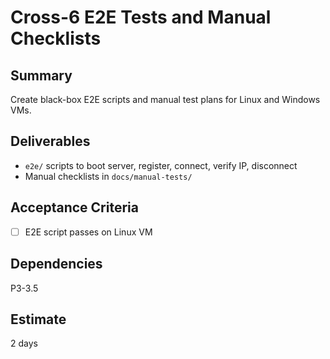 # Cross-6 E2E Tests and Manual Checklists

## Summary
Create black-box E2E scripts and manual test plans for Linux and Windows VMs.

## Deliverables
- `e2e/` scripts to boot server, register, connect, verify IP, disconnect
- Manual checklists in `docs/manual-tests/`

## Acceptance Criteria
- [ ] E2E script passes on Linux VM

## Dependencies
P3-3.5

## Estimate
2 days


